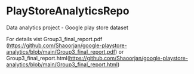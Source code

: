 # PlayStoreAnalyticsRepo
Data analytics project - Google play store dataset 

For details vist Group3_final_report.pdf (https://github.com/Shaoorjan/google-playstore-analytics/blob/main/Group3_final_report.pdf) or Group3_final_report.html(https://github.com/Shaoorjan/google-playstore-analytics/blob/main/Group3_final_report.html)
